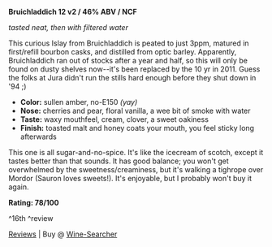 **Bruichladdich 12 v2 / 46% ABV / NCF**

*tasted neat, then with filtered water*

This curious Islay from Bruichladdich is peated to just 3ppm, matured in first/refill bourbon casks, and distilled from optic barley.  Apparently, Bruichladdich ran out of stocks after a year and half, so this will only be found on dusty shelves now--it's been replaced by the 10 yr in 2011.  Guess the folks at Jura didn't run the stills hard enough before they shut down in '94 ;)

* **Color:** sullen amber, no-E150 *(yay)*
* **Nose:** cherries and pear, floral vanilla, a wee bit of smoke with water
* **Taste:** waxy mouthfeel, cream, clover, a sweet oakiness
* **Finish:** toasted malt and honey coats your mouth, you feel sticky long afterwards

This one is all sugar-and-no-spice.  It's like the icecream of scotch, except it tastes better than that sounds.  It has good balance; you won't get overwhelmed by the sweetness/creaminess, but it's walking a tighrope over Mordor (Sauron loves sweets!).  It's enjoyable, but I probably won't buy it again.

**Rating: 78/100** 

^16th ^review

[Reviews](http://www.forpeatsake.com/Bruichladdich/Bruichladdich+12+Years+Old/) | Buy @ [Wine-Searcher](http://www.wine-searcher.com/find/bruichladdich+12)